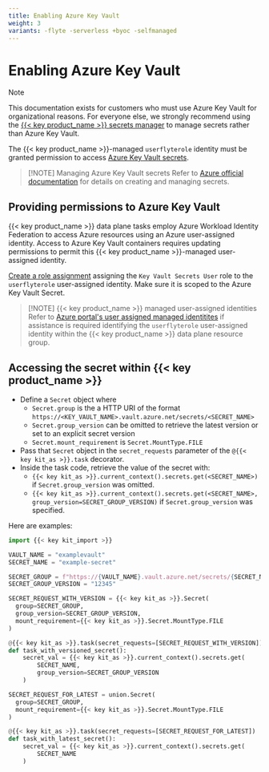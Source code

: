 ```yaml
---
title: Enabling Azure Key Vault
weight: 3
variants: -flyte -serverless +byoc -selfmanaged
---
```


# Enabling Azure Key Vault

> [!NOTE]
> This documentation exists for customers who must use Azure Key Vault for organizational reasons. For everyone else, we strongly recommend using the
> [{{< key product_name >}} secrets manager](../../user-guide/development-cycle/managing-secrets) to manage secrets rather than Azure Key Vault.

The {{< key product_name >}}-managed `userflyterole` identity must be granted permission to access [Azure Key Vault secrets](https://learn.microsoft.com/en-us/azure/key-vault/secrets/about-secrets).

> [!NOTE] Managing Azure Key Vault secrets
> Refer to [Azure official documentation](https://learn.microsoft.com/en-us/azure/key-vault/secrets/quick-create-portal) for details on creating and managing secrets.

## Providing permissions to Azure Key Vault

{{< key product_name >}} data plane tasks employ Azure Workload Identity Federation to access Azure resources using an Azure user-assigned identity. Access to Azure Key Vault containers requires updating permissions to permit this {{< key product_name >}}-managed user-assigned identity.

[Create a role assignment](https://learn.microsoft.com/en-us/azure/role-based-access-control/role-assignments-portal) assigning the `Key Vault Secrets User` role to the `userflyterole` user-assigned identity. Make sure it is scoped to the Azure Key Vault Secret.

> [!NOTE] {{< key product_name >}} managed user-assigned identities
> Refer to [Azure portal's user assigned managed identitites](https://portal.azure.com/#view/HubsExtension/BrowseResource/resourceType/Microsoft.ManagedIdentity%2FuserAssignedIdentities) if assistance is required identifying the `userflyterole` user-assigned identity within the {{< key product_name >}} data plane resource group.

## Accessing the secret within {{< key product_name >}}

* Define a `Secret` object where
  * `Secret.group` is the a HTTP URI of the format `https://<KEY_VAULT_NAME>.vault.azure.net/secrets/<SECRET_NAME>`
  * `Secret.group_version` can be omitted to retrieve the latest version or set to an explicit secret version
  * `Secret.mount_requirement` is `Secret.MountType.FILE`
* Pass that `Secret` object in the `secret_requests` parameter of the `@{{< key kit_as >}}.task` decorator.
* Inside the task code, retrieve the value of the secret with:
  * `{{< key kit_as >}}.current_context().secrets.get(<SECRET_NAME>)` if `Secret.group_version` was omitted.
  * `{{< key kit_as >}}.current_context().secrets.get(<SECRET_NAME>, group_version=SECRET_GROUP_VERSION)` if `Secret.group_version` was specified.

Here are examples:

```python
import {{< key kit_import >}}

VAULT_NAME = "examplevault"
SECRET_NAME = "example-secret"

SECRET_GROUP = f"https://{VAULT_NAME}.vault.azure.net/secrets/{SECRET_NAME}"
SECRET_GROUP_VERSION = "12345"

SECRET_REQUEST_WITH_VERSION = {{< key kit_as >}}.Secret(
  group=SECRET_GROUP,
  group_version=SECRET_GROUP_VERSION,
  mount_requirement={{< key kit_as >}}.Secret.MountType.FILE
)

@{{< key kit_as >}}.task(secret_requests=[SECRET_REQUEST_WITH_VERSION])
def task_with_versioned_secret():
    secret_val = {{< key kit_as >}}.current_context().secrets.get(
        SECRET_NAME,
        group_version=SECRET_GROUP_VERSION
    )

SECRET_REQUEST_FOR_LATEST = union.Secret(
  group=SECRET_GROUP,
  mount_requirement={{< key kit_as >}}.Secret.MountType.FILE
)

@{{< key kit_as >}}.task(secret_requests=[SECRET_REQUEST_FOR_LATEST])
def task_with_latest_secret():
    secret_val = {{< key kit_as >}}.current_context().secrets.get(
        SECRET_NAME
    )
```
